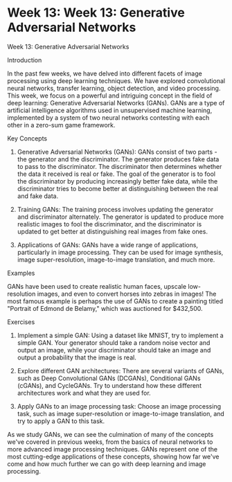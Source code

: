 # Week 13: Week 13: Generative Adversarial Networks

Week 13: Generative Adversarial Networks

Introduction

In the past few weeks, we have delved into different facets of image processing using deep learning techniques. We have explored convolutional neural networks, transfer learning, object detection, and video processing. This week, we focus on a powerful and intriguing concept in the field of deep learning: Generative Adversarial Networks (GANs). GANs are a type of artificial intelligence algorithms used in unsupervised machine learning, implemented by a system of two neural networks contesting with each other in a zero-sum game framework.

Key Concepts

1. Generative Adversarial Networks (GANs): GANs consist of two parts - the generator and the discriminator. The generator produces fake data to pass to the discriminator. The discriminator then determines whether the data it received is real or fake. The goal of the generator is to fool the discriminator by producing increasingly better fake data, while the discriminator tries to become better at distinguishing between the real and fake data.

2. Training GANs: The training process involves updating the generator and discriminator alternately. The generator is updated to produce more realistic images to fool the discriminator, and the discriminator is updated to get better at distinguishing real images from fake ones.

3. Applications of GANs: GANs have a wide range of applications, particularly in image processing. They can be used for image synthesis, image super-resolution, image-to-image translation, and much more.

Examples

GANs have been used to create realistic human faces, upscale low-resolution images, and even to convert horses into zebras in images! The most famous example is perhaps the use of GANs to create a painting titled "Portrait of Edmond de Belamy," which was auctioned for $432,500.

Exercises

1. Implement a simple GAN: Using a dataset like MNIST, try to implement a simple GAN. Your generator should take a random noise vector and output an image, while your discriminator should take an image and output a probability that the image is real.

2. Explore different GAN architectures: There are several variants of GANs, such as Deep Convolutional GANs (DCGANs), Conditional GANs (cGANs), and CycleGANs. Try to understand how these different architectures work and what they are used for.

3. Apply GANs to an image processing task: Choose an image processing task, such as image super-resolution or image-to-image translation, and try to apply a GAN to this task.

As we study GANs, we can see the culmination of many of the concepts we've covered in previous weeks, from the basics of neural networks to more advanced image processing techniques. GANs represent one of the most cutting-edge applications of these concepts, showing how far we've come and how much further we can go with deep learning and image processing.